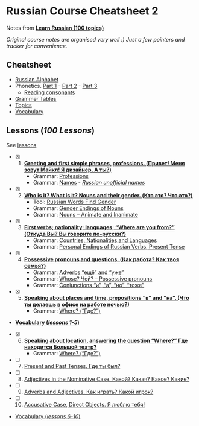 # Russian Course Cheatsheet 2

 Notes from [**Learn Russian (100 topics)**](https://learnrussian.github.io/)

 *Original course notes are organised very well :) Just a few pointers and tracker for convenience.*

## Cheatsheet
- [Russian Alphabet](https://learnrussian.github.io/alphabet/)
- Phonetics. [Part 1](https://learnrussian.github.io/phonetics/) - [Part 2](https://learnrussian.github.io/phonetics/part-2/) - [Part 3](https://learnrussian.github.io/phonetics/part-3/)
    - [Reading consonants](https://github.com/hlltarakci/my_small_world_of_curiosity/blob/main/russian/russian_reading_consonants_cheatsheet.png) 
- [Grammer Tables](https://learnrussian.github.io/grammar-tables/)
- [Topics](https://learnrussian.github.io/topics/)
- [Vocabulary](https://learnrussian.github.io/vocabulary/)

## Lessons (*100 Lessons*)
See [lessons](https://learnrussian.github.io/lessons/)
- [x] 1. [**Greeting and first simple phrases, professions. (Привет! Меня зовут Майкл! Я дизайнер. А ты?)**](https://learnrussian.github.io/lessons/greeting-first-simple-phrases-professions/)
     - Grammar: [Professions](https://learnrussian.github.io/grammar-tables/professions/)
     - Grammar: [Names](https://learnrussian.github.io/grammar-tables/names/) - [*Russian unofficial names*](https://github.com/hlltarakci/my_small_world_of_curiosity/blob/main/russian/russian_unofficial_names_cheatsheet.png)
- [x] 2. [**Who is it? What is it? Nouns and their gender. (Кто это? Что это?)**](https://learnrussian.github.io/lessons/nouns-their-gender/)
     - Tool: [Russian Words Find Gender](https://www.russiantools.com/en/russian-words-find-what-gender-it-is)
     - Grammar: [Gender Endings of Nouns](https://learnrussian.github.io/grammar-tables/gender-endings-of-nouns/)
     - Grammar: [Nouns – Animate and Inanimate](https://learnrussian.github.io/grammar-tables/nouns-animate-and-inanimate/)
- [x] 3. [**First verbs; nationality; languages; “Where are you from?” (Откуда Вы? Вы говорите по-русски?)**](https://learnrussian.github.io/lessons/first-verbs-nationality/)
     - Grammar: [Countries, Nationalities and Languages](https://learnrussian.github.io/grammar-tables/countries-nationalities-and-languages/)
     - Grammar: [Personal Endings of Russian Verbs, Present Tense](https://learnrussian.github.io/grammar-tables/personal-endings-of-russian-verbs/) 
- [x] 4. [**Possessive pronouns and questions. (Как работа? Как твоя семья?)**](https://learnrussian.github.io/lessons/possessive-pronouns-questions/)
     - Grammar: [Adverbs “ещё” and “уже”](https://learnrussian.github.io/grammar-tables/adverbs-eshhyo-and-uzhe/)
     - Grammar: [Whose? Чей? – Possessive pronouns](https://learnrussian.github.io/grammar-tables/possessive-pronouns/)
     - Grammar: [Conjunctions “и”, “а”, “но”, “тоже”](https://learnrussian.github.io/grammar-tables/conjunctions/)
- [x] 5. [**Speaking about places and time, prepositions “в” and “на”. (Что ты делаешь в офисе на работе ночью?)**](https://learnrussian.github.io/lessons/speaking-places-time-prepositions/)
     - Grammar: [Where? (“Где?”)](https://learnrussian.github.io/grammar-tables/where/)
- [**Vocabulary (*lessons 1-5*)**](https://learnrussian.github.io/vocabulary/lesson-1-5/)
- [x] 6. [**Speaking about location, answering the question “Where?” Где находится Большой театр?**](https://learnrussian.github.io/lessons/speaking-location/)
     - Grammar: [Where? (“Где?”)](https://learnrussian.github.io/grammar-tables/where/)
- [ ] 7. [Present and Past Tenses. Где ты был?](https://learnrussian.github.io/lessons/present-past-tenses/)
- [ ] 8. [Adjectives in the Nominative Case. Какой? Какая? Какое? Какие?](https://learnrussian.github.io/lessons/adjectives-nominative-case/)
- [ ] 9. [Adverbs and Adjectives. Как играть? Какой игрок?](https://learnrussian.github.io/lessons/adverbs-adjectives/)
- [ ] 10. [Accusative Case, Direct Objects. Я люблю тебя!](https://learnrussian.github.io/lessons/accusative-case-direct-objects/)
- [Vocabulary (*lessons 6-10*)](https://learnrussian.github.io/vocabulary/lesson-6-10/)




